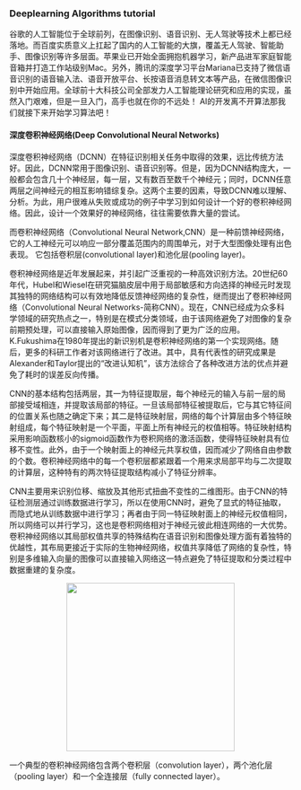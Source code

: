 ### Deeplearning Algorithms tutorial
谷歌的人工智能位于全球前列，在图像识别、语音识别、无人驾驶等技术上都已经落地。而百度实质意义上扛起了国内的人工智能的大旗，覆盖无人驾驶、智能助手、图像识别等许多层面。苹果业已开始全面拥抱机器学习，新产品进军家庭智能音箱并打造工作站级别Mac。另外，腾讯的深度学习平台Mariana已支持了微信语音识别的语音输入法、语音开放平台、长按语音消息转文本等产品，在微信图像识别中开始应用。全球前十大科技公司全部发力人工智能理论研究和应用的实现，虽然入门艰难，但是一旦入门，高手也就在你的不远处！
AI的开发离不开算法那我们就接下来开始学习算法吧！

#### 深度卷积神经网络(Deep Convolutional Neural Networks)

深度卷积神经网络（DCNN）在特征识别相关任务中取得的效果，远比传统方法好。因此，DCNN常用于图像识别、语音识别等。但是，因为DCNN结构庞大，一般都会包含几十个神经层，每一层，又有数百至数千个神经元；同时，DCNN任意两层之间神经元的相互影响错综复杂。这两个主要的因素，导致DCNN难以理解、分析。为此，用户很难从失败或成功的例子中学习到如何设计一个好的卷积神经网络。因此，设计一个效果好的神经网络，往往需要依靠大量的尝试。

而卷积神经网络（Convolutional Neural Network,CNN）是一种前馈神经网络，它的人工神经元可以响应一部分覆盖范围内的周围单元，对于大型图像处理有出色表现。 它包括卷积层(convolutional layer)和池化层(pooling layer)。

卷积神经网络是近年发展起来，并引起广泛重视的一种高效识别方法。20世纪60年代，Hubel和Wiesel在研究猫脑皮层中用于局部敏感和方向选择的神经元时发现其独特的网络结构可以有效地降低反馈神经网络的复杂性，继而提出了卷积神经网络（Convolutional Neural Networks-简称CNN）。现在，CNN已经成为众多科学领域的研究热点之一，特别是在模式分类领域，由于该网络避免了对图像的复杂前期预处理，可以直接输入原始图像，因而得到了更为广泛的应用。 K.Fukushima在1980年提出的新识别机是卷积神经网络的第一个实现网络。随后，更多的科研工作者对该网络进行了改进。其中，具有代表性的研究成果是Alexander和Taylor提出的“改进认知机”，该方法综合了各种改进方法的优点并避免了耗时的误差反向传播。

CNN的基本结构包括两层，其一为特征提取层，每个神经元的输入与前一层的局部接受域相连，并提取该局部的特征。一旦该局部特征被提取后，它与其它特征间的位置关系也随之确定下来；其二是特征映射层，网络的每个计算层由多个特征映射组成，每个特征映射是一个平面，平面上所有神经元的权值相等。特征映射结构采用影响函数核小的sigmoid函数作为卷积网络的激活函数，使得特征映射具有位移不变性。此外，由于一个映射面上的神经元共享权值，因而减少了网络自由参数的个数。卷积神经网络中的每一个卷积层都紧跟着一个用来求局部平均与二次提取的计算层，这种特有的两次特征提取结构减小了特征分辨率。

CNN主要用来识别位移、缩放及其他形式扭曲不变性的二维图形。由于CNN的特征检测层通过训练数据进行学习，所以在使用CNN时，避免了显式的特征抽取，而隐式地从训练数据中进行学习；再者由于同一特征映射面上的神经元权值相同，所以网络可以并行学习，这也是卷积网络相对于神经元彼此相连网络的一大优势。卷积神经网络以其局部权值共享的特殊结构在语音识别和图像处理方面有着独特的优越性，其布局更接近于实际的生物神经网络，权值共享降低了网络的复杂性，特别是多维输入向量的图像可以直接输入网络这一特点避免了特征提取和分类过程中数据重建的复杂度。

<p align="center">
<img width="300" align="center" src="../../images/1.jpg" />
</p>

一个典型的卷积神经网络包含两个卷积层（convolution layer），两个池化层（pooling layer）和一个全连接层（fully connected layer）。
